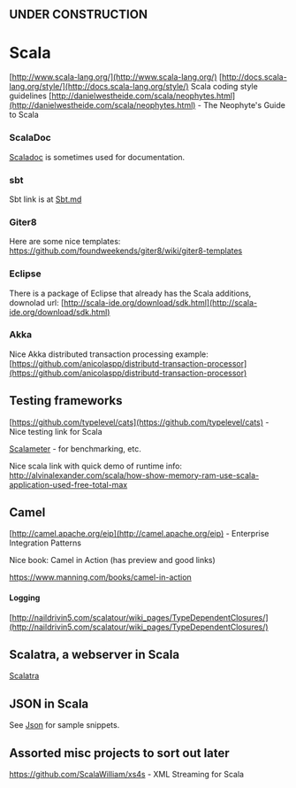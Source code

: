 
## UNDER CONSTRUCTION

# Scala

[http://www.scala-lang.org/](http://www.scala-lang.org/)
[http://docs.scala-lang.org/style/](http://docs.scala-lang.org/style/) Scala coding style guidelines 
[http://danielwestheide.com/scala/neophytes.html](http://danielwestheide.com/scala/neophytes.html) - The Neophyte's Guide to Scala

### ScalaDoc

[Scaladoc](Scaladoc.md) is sometimes used for documentation.

### sbt

Sbt link is at  [Sbt.md](Sbt.md)


### Giter8

Here are some nice templates:
https://github.com/foundweekends/giter8/wiki/giter8-templates


### Eclipse

There is a package of Eclipse that already has the Scala additions, downolad url:
[http://scala-ide.org/download/sdk.html](http://scala-ide.org/download/sdk.html)
    

### Akka

Nice Akka distributed  transaction processing example:
[https://github.com/anicolaspp/distributd-transaction-processor](https://github.com/anicolaspp/distributd-transaction-processor)


## Testing frameworks

[https://github.com/typelevel/cats](https://github.com/typelevel/cats) - Nice testing link for Scala

[Scalameter](Scalameter.md) - for benchmarking, etc.

Nice scala link with quick demo of runtime info:
http://alvinalexander.com/scala/how-show-memory-ram-use-scala-application-used-free-total-max

## Camel
 
[http://camel.apache.org/eip](http://camel.apache.org/eip) - Enterprise Integration Patterns

Nice book: Camel in Action (has preview and good links)

https://www.manning.com/books/camel-in-action


#### Logging

[http://naildrivin5.com/scalatour/wiki_pages/TypeDependentClosures/](http://naildrivin5.com/scalatour/wiki_pages/TypeDependentClosures/)

## Scalatra, a webserver in Scala

[Scalatra](Scalatra.md)


## JSON in Scala

See [Json](JSON.md) for sample snippets.


## Assorted misc projects to sort out later

https://github.com/ScalaWilliam/xs4s - XML Streaming for Scala

